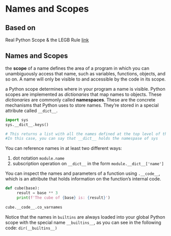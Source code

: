 # Names and Scopes

## Based on

Real Python Scope & the LEGB Rule [link](https://realpython.com/python-scope-legb-rule/#using-enclosing-scopes-as-closures)

## Names and Scopes

 the **scope** of a name defines the area of a program in which you can unambiguously access that name, such as variables, functions, objects, and so on. A name will only be visible to and accessible by the code in its scope.

 a Python scope determines where in your program a name is visible. Python scopes are implemented as _dictionaries_ that map names to objects. These _dictionaries_ are commonly called **namespaces**. These are the concrete mechanisms that Python uses to store names. They’re stored in a special attribute called `__dict__`.

```python
import sys
sys.__dict__.keys()

# This returns a list with all the names defined at the top level of the module.
#In this case, you can say that __dict__ holds the namespase of sys
```

You can reference names in at least two different ways:

1. dot notation `module.name`
2. subscription operation on `__dict__` in the form `module.__dict__['name']`

 You can inspect the names and parameters of a function using `.__code__`, which is an attribute that holds information on the function’s internal code.

```python
def cube(base):
     result = base ** 3
     print(f'The cube of {base} is: {result}')
     
cube.__code__.co_varnames
```

 Notice that the names in `builtins` are always loaded into your global Python scope with the special name `__builtins__`, as you can see in the following code: `dir(__builtins__)`

